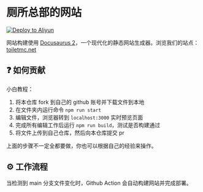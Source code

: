 # 厕所总部的网站
[![Deploy to Aliyun](https://github.com/ToiletMC/toiletmc.net/actions/workflows/deploy.yml/badge.svg)](https://github.com/ToiletMC/toiletmc.net/actions/workflows/deploy.yml)

网站构建使用 [Docusaurus 2](https://docusaurus.io/zh-CN/)，一个现代化的静态网站生成器。浏览我们的站点：[toiletmc.net](https://toiletmc.net)

## ❓ 如何贡献

小白教程：
1. 将本仓库 fork 到自己的 github 账号并下载文件到本地
2. 在文件夹内运行命令 `npm run start`
3. 编辑文件，浏览器转到 `localhost:3000` 实时预览页面
4. 完成所有编辑工作后运行 `npm run build`，测试是否构建通过
5. 将文件上传到自己仓库，然后向本仓库提交 pr

上面的步骤不一定全都要做，你也可以根据自己的经验来操作。

## ⚙️ 工作流程

当检测到 main 分支文件变化时，Github Action 会自动构建网站并完成部署。

